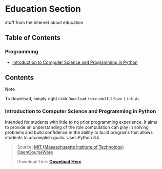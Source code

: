 # Education Section
stuff from the internet about education

## Table of Contents
### Programming
- [Introduction to Computer Science and Programming in Python](#Introduction-to-Computer-Science-and-Programming-in-Python)

## Contents

> [!NOTE]
> To download, simply right click `Download Here` and hit `Save Link As`


### Introduction to Computer Science and Programming in Python

Intended for students with little to no prior programming experience. It aims to provide an understanding of the role computation can play in solving problems and build confidence in the ability to build programs that allows students to accomplish goals. Uses Python 3.5.

> Source: [MIT (Massachusetts Institute of Technology) OpenCourseWare](https://ocw.mit.edu/)
> 
> Download Link: [**Download Here**](Prog.ComSciIntroAndPythonProg.7z)
